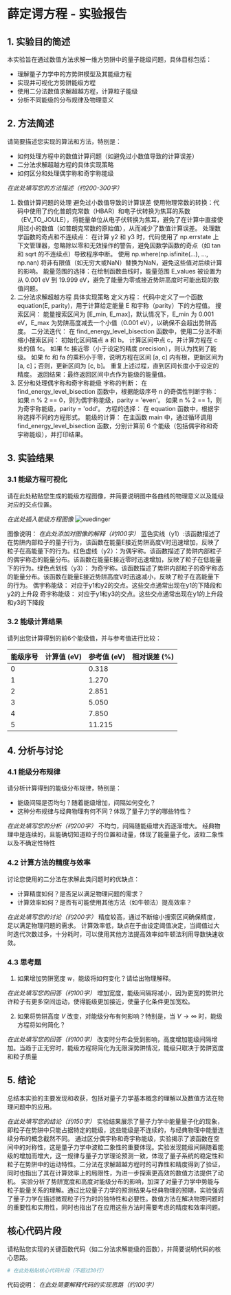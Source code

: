 # 薛定谔方程 - 实验报告

## 1. 实验目的简述

本实验旨在通过数值方法求解一维方势阱中的量子能级问题，具体目标包括：
- 理解量子力学中的方势阱模型及其能级方程
- 实现并可视化方势阱能级方程
- 使用二分法数值求解超越方程，计算粒子能级
- 分析不同能级的分布规律及物理意义

## 2. 方法简述

请简要描述您实现的算法和方法，特别是：
- 如何处理方程中的数值计算问题（如避免过小数值导致的计算误差）
- 二分法求解超越方程的具体实现策略
- 如何区分和处理偶宇称和奇宇称能级

_在此处填写您的方法描述（约200-300字）_
1. 数值计算问题的处理
避免过小数值导致的计算误差
使用物理常数的转换：代码中使用了约化普朗克常数（HBAR）和电子伏转换为焦耳的系数（EV_TO_JOULE），将能量单位从电子伏转换为焦耳，避免了在计算中直接使用过小的数值（如普朗克常数的原始值），从而减少了数值计算误差。
处理数学函数的奇点和不连续点：
在计算 y2 和 y3 时，代码使用了 np.errstate 上下文管理器，忽略除以零和无效操作的警告，避免因数学函数的奇点（如 tan 和 sqrt 的不连续点）导致程序中断。
使用 np.where(np.isfinite(...), ..., np.nan) 将非有限值（如无穷大或NaN）替换为NaN，避免这些值对后续计算的影响。
能量范围的选择：在绘制函数曲线时，能量范围 E_values 被设置为从 0.001 eV 到 19.999 eV，避免了能量为零或接近势阱高度时可能出现的数值问题。
2. 二分法求解超越方程
具体实现策略
定义方程：
代码中定义了一个函数 equation(E, parity)，用于计算给定能量 E 和宇称（parity）下的方程值。
搜索区间：
能量搜索区间为 [E_min, E_max]，默认情况下，E_min 为 0.001 eV，E_max 为势阱高度减去一个小值（0.001 eV），以确保不会超出势阱高度。
二分法迭代：
在 find_energy_level_bisection 函数中，使用二分法不断缩小搜索区间：
初始化区间端点 a 和 b。
计算区间中点 c，并计算方程在 c 处的值 fc。
如果 fc 接近零（小于设定的精度 precision），则认为找到了能级。
如果 fc 和 fa 的乘积小于零，说明方程在区间 [a, c] 内有根，更新区间为 [a, c]；否则，更新区间为 [c, b]。
重复上述过程，直到区间长度小于设定的精度。
返回结果：最终返回区间中点作为能级的能量值。
3. 区分和处理偶宇称和奇宇称能级
宇称的判断：
在 find_energy_level_bisection 函数中，根据能级序号 n 的奇偶性判断宇称：
如果 n % 2 == 0，则为偶宇称能级，parity = 'even'。
如果 n % 2 == 1，则为奇宇称能级，parity = 'odd'。
方程的选择：
在 equation 函数中，根据宇称选择不同的方程形式。
能级的计算：
在主函数 main 中，通过循环调用 find_energy_level_bisection 函数，分别计算前 6 个能级（包括偶宇称和奇宇称能级），并打印结果。
## 3. 实验结果

### 3.1 能级方程可视化

请在此处粘贴您生成的能级方程图像，并简要说明图中各曲线的物理意义以及能级对应的交点位置。

_在此处插入能级方程图像_
![xuedinger](https://github.com/user-attachments/assets/eeb1d5ae-ab64-440d-9311-4cfc155bdea2)

图像说明：
_在此处添加对图像的解释（约100字）_
蓝色实线（y1）:该函数描述了在势阱内部粒子的量子行为，该函数在能量E接近势阱高度V时迅速增加，反映了粒子在高能量下的行为。红色虚线（y2）：为偶宇称。该函数描述了势阱内部粒子的偶宇称态的能量分布。该函数在能量E接近零时迅速增加，反映了粒子在低能量下的行为。绿色点划线（y3）： 为奇宇称。该函数描述了势阱内部粒子的奇宇称态的能量分布。该函数在能量E接近势阱高度V时迅速减小，反映了粒子在高能量下的行为。
偶宇称能级：
对应于y1和y2的交点。这些交点通常出现在y1的下降段和y2的上升段
奇宇称能级：
对应于y1和y3的交点。这些交点通常出现在y1的上升段和y3的下降段
### 3.2 能级计算结果

请列出您计算得到的前6个能级值，并与参考值进行比较：

| 能级序号 | 计算值 (eV) | 参考值 (eV) | 相对误差 (%) |
|---------|------------|------------|-------------|
| 0       |       | 0.318      |             |
| 1       |      | 1.270      |             |
| 2       |        | 2.851      |             |
| 3       |         | 5.050      |             |
| 4       |            | 7.850      |             |
| 5       |            | 11.215     |             |

## 4. 分析与讨论

### 4.1 能级分布规律

请分析计算得到的能级分布规律，特别是：
- 能级间隔是否均匀？随着能级增加，间隔如何变化？
- 这种分布规律与经典物理有何不同？体现了量子力学的哪些特性？

_在此处填写您的分析（约200字）_
不均匀，间隔随能级增大而逐渐增大。
经典物理中是连续的，且能确切知道粒子的位置和动量，体现了能量量子化，波粒二象性以及不确定性特性
### 4.2 计算方法的精度与效率

讨论您使用的二分法在求解此类问题时的优缺点：
- 计算精度如何？是否足以满足物理问题的需求？
- 计算效率如何？是否有可能使用其他方法（如牛顿法）提高效率？

_在此处填写您的讨论（约200字）_
精度较高，通过不断缩小搜索区间确保精度，足以满足物理问题的需求。
计算效率低，缺点在于由设定阈值决定，当阈值过大时迭代次数过多，十分耗时，可以使用其他方法提高效率如牛顿法利用导数快速收敛。
### 4.3 思考题

1. 如果增加势阱宽度 $w$，能级将如何变化？请给出物理解释。

_在此处填写您的回答（约100字）_
增加宽度，能级间隔将减小，因为更宽的势阱允许粒子有更多空间运动，使得能级更加接近，使量子化条件更加宽松。

2. 如果将势阱高度 $V$ 改变，对能级分布有何影响？特别是，当 $V \to \infty$ 时，能级方程将如何简化？

_在此处填写您的回答（约100字）_
改变时分布会受到影响，高度增加能级间隔增加。当趋于正无穷时，能级方程将简化为无限深势阱情况，能级只取决于势阱宽度和粒子质量
## 5. 结论

总结本实验的主要发现和收获，包括对量子力学基本概念的理解以及数值方法在物理问题中的应用。

_在此处填写您的结论（约150字）_
实验结果展示了量子力学中能量量子化的现象，即粒子在势阱中只能占据特定的能级，这些能级是不连续的，与经典物理中能量连续分布的概念截然不同。
通过区分偶宇称和奇宇称能级，实验揭示了波函数在空间中的对称性，这是量子力学中波粒二象性的重要体现。实验发现能级间隔随着能级的增加而增大，这一规律与量子力学理论预测一致，体现了量子系统的稳定性和粒子在势阱中的运动特性。二分法在求解超越方程时的可靠性和精度得到了验证，同时也指出了其在计算效率上的局限性，为进一步探索更高效的数值方法提供了动机。
实验分析了势阱宽度和高度对能级分布的影响，加深了对量子力学中势能与粒子能量关系的理解。通过比较量子力学的预测结果与经典物理的预期，实验强调了量子力学在描述微观粒子行为时的独特性和必要性。数值方法在解决物理问题时的重要性和实用性，同时也指出了在应用这些方法时需要考虑的精度和效率问题。
## 核心代码片段

请粘贴您实现的关键函数代码（如二分法求解能级的函数），并简要说明代码的核心思路。

```python
# 在此处粘贴核心代码片段（不超过30行）
```

代码说明：
_在此处简要解释代码的实现思路（约100字）_
